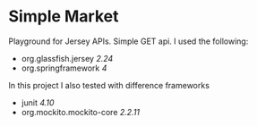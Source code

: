 # Simple Market
Playground for Jersey APIs. Simple GET api. I used the following:
- org.glassfish.jersey _2.24_
- org.springframework _4_

In this project I also tested with difference frameworks
- junit _4.10_
- org.mockito.mockito-core _2.2.11_
